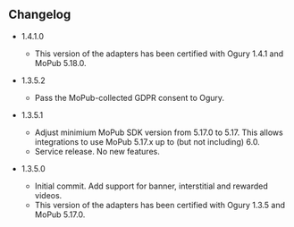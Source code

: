 ## Changelog
   * 1.4.1.0
     * This version of the adapters has been certified with Ogury 1.4.1 and MoPub 5.18.0.

   * 1.3.5.2
     * Pass the MoPub-collected GDPR consent to Ogury.
    
   * 1.3.5.1
     * Adjust minimium MoPub SDK version from 5.17.0 to 5.17. This allows integrations to use MoPub 5.17.x up to (but not including) 6.0.
     * Service release. No new features.

   * 1.3.5.0
     * Initial commit. Add support for banner, interstitial and rewarded videos.
     * This version of the adapters has been certified with Ogury 1.3.5 and MoPub 5.17.0.
